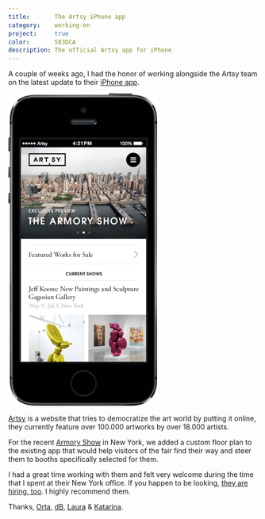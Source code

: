 ```yaml
---
title:       The Artsy iPhone app
category:    working-on
project:     true
color:       583DCA
description: The official Artsy app for iPhone
---
```


A couple of weeks ago, I had the honor of working alongside the Artsy team on
the latest update to their [iPhone app][app].

<div class="image">
    <a href="http://iphone.artsy.net">
        <img src="/img/artsy-app-small.png">
    </a>
</div>

[Artsy] is a website that tries to democratize the art world by putting it online,
they currently feature over 100.000 artworks by over 18.000 artists.

For the recent [Armory Show][armory] in New York, we added a custom floor plan
to the existing app that would help visitors of the fair find their way and
steer them to booths specifically selected for them.

I had a great time working with them and felt very welcome during the time that
I spent at their New York office. If you happen to be looking, [they are hiring,
too][jobs]. I highly recommend them.

Thanks, [Orta], [dB], [Laura] & [Katarina].

[app]: iphone.artsy.net
[artsy]: http://artsy.com
[armory]: http://thearmoryshow.com/

[orta]: http://orta.github.io
[db]: http://www.dblock.org
[laura]: https://twitter.com/1aurabrown
[katarina]: http://www.katarinabatina.com

[jobs]: https://artsy.net/about/jobs
